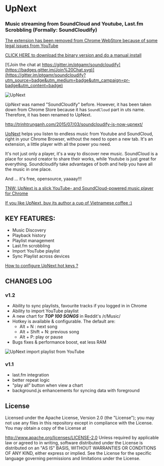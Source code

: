 # UpNext
### Music streaming from SoundCloud and Youtube, Last.fm Scrobbling (Formally: SoundCloudify)

  [The extension has been removed from Chrome WebStore because of some legal issues from YouTube](http://trinhtrunganh.com/2016/06/24/fyi-upnext-music-player-has-been-removed-from-chrome-web-store/)

  [CLICK HERE to download the binary version and do a manual install](https://github.com/ptgamr/upnext/blob/master/upnext-1.2.14.zip?raw=true)

[![Join the chat at https://gitter.im/ptgamr/soundcloudify](https://badges.gitter.im/Join%20Chat.svg)](https://gitter.im/ptgamr/soundcloudify?utm_source=badge&utm_medium=badge&utm_campaign=pr-badge&utm_content=badge)

![UpNext](http://i.imgur.com/gSUHUBw.png)

*UpNext* was named "SoundCloudify" before. However, it has been taken down from Chrome Store because it has `SoundCloud` part in uts name. Therefore, it has been renamed to UpNext.

http://trinhtrunganh.com/2015/07/03/soundcloudify-is-now-upnext/

[UpNext](https://chrome.google.com/webstore/detail/upnext-music-player/dgkfcdlmdppfhbfmooinbcejdaplobpk) helps you listen to endless music from Youtube and SoundCloud, right in your Chrome Browser, without the need to open a new tab. It's an extension, a little player with all the power you need.

It's not just only a player, it's a way to discover new music. SoundCloud is a place for sound creator to share their works, while Youtube is just great for everything. Soundcloudify take advantages of both and help you have all the music in one place.

And ... it's free, opensource, yaaaay!!!

[TNW: UpNext is a slick YouTube- and SoundCloud-powered music player for Chrome](http://thenextweb.com/apps/2015/05/27/soundcloudify-is-a-slick-youtube-and-soundcloud-powered-music-player-for-chrome/)

[If you like UpNext, buy its author a cup of Vietnamese coffee :)](https://www.paypal.com/cgi-bin/webscr?cmd=_donations&business=PJHLAT7APWS62&lc=VN&item_name=SoundCloudify&currency_code=USD&bn=PP%2dDonationsBF%3abtn_donateCC_LG%2egif%3aNonHosted)

## KEY FEATURES:
- Music Discovery
- Playback history
- Playlist management
- Last.fm scrobbling
- Import YouTube playlist
- Sync Playlist across devices

[How to configure UpNext hot keys ?](https://gist.github.com/ptgamr/96caea84b206b7a361a1)



## CHANGES LOG

### v1.2
- Ability to sync playlists, favourite tracks if you logged in in Chrome
- Ability to import YouTube playlist
- A new chart for ***TOP 100 SONGS*** in Reddit's /r/Music/
- Hotkey is available & configurable. The default are:
  * Alt + N : next song
  * Alt + Shift + N: previous song
  * Alt + P: play or pause
- Bugs fixes & performance boost, eat less RAM

![UpNext import playlist from YouTube](http://i.imgur.com/NeDdQOt.gif)

### v1.1
- last.fm integration
- better repeat logic
- "play all" button when view a chart
- background.js enhancements for syncing data with foreground

## License
Licensed under the Apache License, Version 2.0 (the "License"); you may not use any files in this repository except in compliance with the License. You may obtain a copy of the License at

http://www.apache.org/licenses/LICENSE-2.0
Unless required by applicable law or agreed to in writing, software distributed under the License is distributed on an "AS IS" BASIS, WITHOUT WARRANTIES OR CONDITIONS OF ANY KIND, either express or implied. See the License for the specific language governing permissions and limitations under the License.
